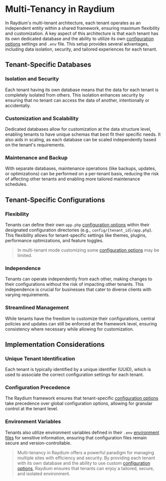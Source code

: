 # Multi-Tenancy in Raydium

In Raydium's multi-tenant architecture, each tenant operates as an independent entity within a shared framework, ensuring maximum flexibility and customization. A key aspect of this architecture is that each tenant has its own dedicated database and the ability to utilize its own [configuration options](../guide/customization/config-overview) settings and `.env` file. This setup provides several advantages, including data isolation, security, and tailored experiences for each tenant.

## Tenant-Specific Databases

### Isolation and Security

Each tenant having its own database means that the data for each tenant is completely isolated from others. This isolation enhances security by ensuring that no tenant can access the data of another, intentionally or accidentally.

### Customization and Scalability

Dedicated databases allow for customization at the data structure level, enabling tenants to have unique schemas that best fit their specific needs. It also aids in scaling, as each database can be scaled independently based on the tenant's requirements.

### Maintenance and Backup

With separate databases, maintenance operations (like backups, updates, or optimizations) can be performed on a per-tenant basis, reducing the risk of affecting other tenants and enabling more tailored maintenance schedules.

## Tenant-Specific Configurations

### Flexibility

Tenants can define their own `app.php` [configuration options](../guide/customization/config-overview) within their designated configuration directories (e.g., `config/{tenant_id}/app.php`). This flexibility allows for tenant-specific settings like themes, plugins, performance optimizations, and feature toggles.

> In multi-tenant mode customizing some [configuration options](../guide/customization/config-overview) may be limited.

### Independence

Tenants can operate independently from each other, making changes to their configurations without the risk of impacting other tenants. This independence is crucial for businesses that cater to diverse clients with varying requirements.

### Streamlined Management

While tenants have the freedom to customize their configurations, central policies and updates can still be enforced at the framework level, ensuring consistency where necessary while allowing for customization.

## Implementation Considerations

### Unique Tenant Identification

Each tenant is typically identified by a unique identifier (UUID), which is used to associate the correct configuration settings for each tenant.

### Configuration Precedence

The Raydium framework ensures that tenant-specific [configuration options](../guide/customization/config-overview) take precedence over global configuration options, allowing for granular control at the tenant level.

### Environment Variables

Tenants also utilize environment variables defined in their `.env` [environment files](../guide/customization/environments) for sensitive information, ensuring that configuration files remain secure and version-controllable.

> Multi-tenancy in Raydium offers a powerful paradigm for managing multiple sites with efficiency and security. By providing each tenant with its own database and the ability to use custom [configuration options](../guide/customization/config-overview), Raydium ensures that tenants can enjoy a tailored, secure, and isolated environment.
